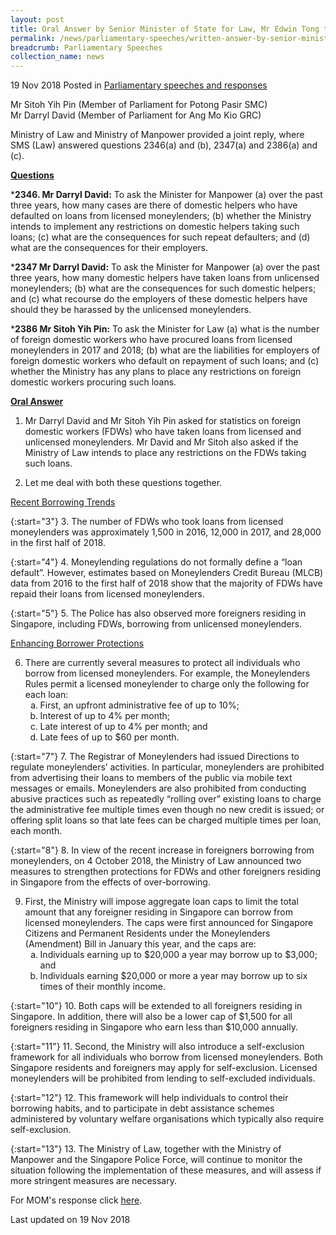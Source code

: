 ```yaml
---
layout: post
title: Oral Answer by Senior Minister of State for Law, Mr Edwin Tong to Parliamentary Questions on Moneylending
permalink: /news/parliamentary-speeches/written-answer-by-senior-minister-of-state-edwin-tong-to-parliamentary-questions-on-moneylending
breadcrumb: Parliamentary Speeches
collection_name: news
---
```



19 Nov 2018 Posted in [Parliamentary speeches and responses](/news/parliamentary-speeches)

Mr Sitoh Yih Pin (Member of Parliament for Potong Pasir SMC)  
Mr Darryl David (Member of Parliament for Ang Mo Kio GRC)  

Ministry of Law and Ministry of Manpower provided a joint reply, where SMS (Law) answered questions 2346(a) and (b), 2347(a) and 2386(a) and (c).

**<u>Questions</u>**

***2346. Mr Darryl David:** To ask the Minister for Manpower (a) over the past three years, how many cases are there of domestic helpers who have defaulted on loans from licensed moneylenders; (b) whether the Ministry intends to implement any restrictions on domestic helpers taking such loans; (c) what are the consequences for such repeat defaulters; and (d) what are the consequences for their employers.
 
***2347 Mr Darryl David:** To ask the Minister for Manpower (a) over the past three years, how many domestic helpers have taken loans from unlicensed moneylenders; (b) what are the consequences for such domestic helpers; and (c) what recourse do the employers of these domestic helpers have should they be harassed by the unlicensed moneylenders.
 
***2386 Mr Sitoh Yih Pin:** To ask the Minister for Law (a) what is the number of foreign domestic workers who have procured loans from licensed moneylenders in 2017 and 2018; (b) what are the liabilities for employers of foreign domestic workers who default on repayment of such loans; and (c) whether the Ministry has any plans to place any restrictions on foreign domestic workers procuring such loans.


**<u>Oral Answer</u>**


1. Mr Darryl David and Mr Sitoh Yih Pin asked for statistics on foreign domestic workers (FDWs) who have taken loans from licensed and unlicensed moneylenders. Mr David and Mr Sitoh also asked if the Ministry of Law intends to place any restrictions on the FDWs taking such loans.
 
2. Let me deal with both these questions together.

<u>Recent Borrowing Trends</u>

{:start="3"}
3. The number of FDWs who took loans from licensed moneylenders was approximately 1,500 in 2016, 12,000 in 2017, and 28,000 in the first half of 2018.

{:start="4"}
4. Moneylending regulations do not formally define a “loan default”. However, estimates based on Moneylenders Credit Bureau (MLCB) data from 2016 to the first half of 2018 show that the majority of FDWs have repaid their loans from licensed moneylenders.

{:start="5"}
5. The Police has also observed more foreigners residing in Singapore, including FDWs, borrowing from unlicensed moneylenders.

<u>Enhancing Borrower Protections</u>

<ol start="6">
<li>There are currently several measures to protect all individuals who borrow from licensed moneylenders. For example, the Moneylenders Rules permit a licensed moneylender to charge only the following for each loan:

<ol style="list-style-type: lower-alpha">
<li>First, an upfront administrative fee of up to 10%; </li>
<li>Interest of up to 4% per month; </li>
<li>Late interest of up to 4% per month; and </li>
<li>Late fees of up to $60 per month.</li>
</ol>

</li>
</ol>

{:start="7"}
7. The Registrar of Moneylenders had issued Directions to regulate moneylenders’ activities. In particular, moneylenders are prohibited from advertising their loans to members of the public via mobile text messages or emails. Moneylenders are also prohibited from conducting abusive practices such as repeatedly “rolling over” existing loans to charge the administrative fee multiple times even though no new credit is issued; or offering split loans so that late fees can be charged multiple times per loan, each month.

{:start="8"}
8. In view of the recent increase in foreigners borrowing from moneylenders, on 4 October 2018, the Ministry of Law announced two measures to strengthen protections for FDWs and other foreigners residing in Singapore from the effects of over-borrowing.

<ol start="9">
<li> First, the Ministry will impose aggregate loan caps to limit the total amount that any foreigner residing in Singapore can borrow from licensed moneylenders. The caps were first announced for Singapore Citizens and Permanent Residents under the Moneylenders (Amendment) Bill in January this year, and the caps are:

<ol style="list-style-type: lower-alpha">
<li>Individuals earning up to $20,000 a year may borrow up to $3,000; and </li>
 
<li>Individuals earning $20,000 or more a year may borrow up to six times of their monthly income. </li>
</ol>

</li>
</ol>

{:start="10"} 
10. Both caps will be extended to all foreigners residing in Singapore. In addition, there will also be a lower cap of $1,500 for all foreigners residing in Singapore who earn less than $10,000 annually.

{:start="11"}
11. Second, the Ministry will also introduce a self-exclusion framework for all individuals who borrow from licensed moneylenders. Both Singapore residents and foreigners may apply for self-exclusion. Licensed moneylenders will be prohibited from lending to self-excluded individuals.

{:start="12"}
12. This framework will help individuals to control their borrowing habits, and to participate in debt assistance schemes administered by voluntary welfare organisations which typically also require self-exclusion.
 
{:start="13"} 
13. The Ministry of Law, together with the Ministry of Manpower and the Singapore Police Force, will continue to monitor the situation following the implementation of these measures, and will assess if more stringent measures are necessary.


For MOM's response click [here](/news/parliamentary-speeches/written-answer-by-ministry-of-manpower-on-fdws-and-moneylending).

<p class="right-side-updated">Last updated on 19 Nov 2018</p> 
